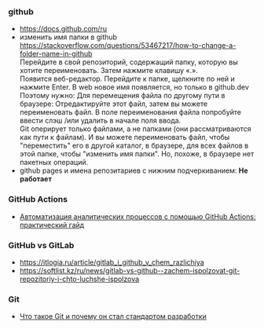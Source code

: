 ### github
- https://docs.github.com/ru
- изменить имя папки в github
https://stackoverflow.com/questions/53467217/how-to-change-a-folder-name-in-github  
Перейдите в свой репозиторий, содержащий папку, которую вы хотите переименовать.
Затем нажмите клавишу «.».  
Появится веб-редактор. Перейдите к папке, щелкните по ней и нажмите Enter.
В web новое имя появляется, но только в github.dev  
Поэтому нужно:
Для перемещения файла по другому пути в браузере: Отредактируйте этот файл, затем вы можете переименовать файл. В поле переименования файла попробуйте ввести слэш /или удалить в начале поля ввода.  
Git оперирует только файлами, а не папками (они рассматриваются как пути к файлам). И вы можете переименовать файл, чтобы "переместить" его в другой каталог, в браузере, для всех файлов в этой папке, чтобы "изменить имя папки". Но, похоже, в браузере нет пакетных операций.
- github pages и имена репозитариев с нижним подчеркиванием: **Не работает**
### GitHub Actions
- [Автоматизация аналитических процессов с помощью GitHub Actions: практический гайд](https://habr.com/ru/articles/941444/)

### GitHub vs GitLab
- https://itlogia.ru/article/gitlab_i_github_v_chem_razlichiya
- https://softlist.kz/ru/news/gitlab-vs-github--zachem-ispolzovat-git-repozitoriy-i-chto-luchshe-ispolzova
  
### Git
- [Что такое Git и почему он стал стандартом разработки](https://habr.com/ru/articles/959760/)
